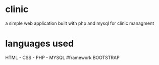 # clinic
a simple web application built with php and mysql for clinic managment
# languages used
HTML - CSS - PHP - MYSQL
#framework
BOOTSTRAP
